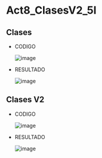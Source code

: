 # Act8_ClasesV2_5I

## Clases 
- CODIGO

  ![image](https://github.com/user-attachments/assets/1a44a5da-106f-4427-a684-df81d0d7ce5b)
- RESULTADO

  ![image](https://github.com/user-attachments/assets/846de997-9189-491d-848d-c885f69a6231)

## Clases V2
- CODIGO

  ![image](https://github.com/user-attachments/assets/c99702a8-185a-4474-8824-0b09f56133c5)
- RESULTADO

  ![image](https://github.com/user-attachments/assets/11caaa92-0c30-4bf7-874a-283918916f14)

